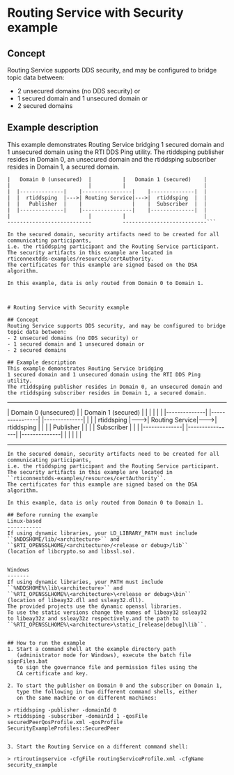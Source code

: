 # Routing Service with Security example

## Concept
Routing Service supports DDS security, and may be configured to bridge 
topic data between:
- 2 unsecured domains (no DDS security) or 
- 1 secured domain and 1 unsecured domain or
- 2 secured domains

## Example description
This example demonstrates Routing Service bridging 
1 secured domain and 1 unsecured domain using the RTI DDS Ping utility.
The rtiddsping publisher resides in Domain 0, an unsecured domain and 
the rtiddsping subscriber resides in Domain 1, a secured domain.

```---------------------------          ---------------------------
|   Domain 0 (unsecured)  |          |   Domain 1 (secured)    |
|                         |          |                         |
|  |--------------|    |----------------|    |--------------|  |
|  |  rtiddsping  |--->| Routing Service|--->|  rtiddsping  |  |
|  |   Publisher  |    |                |    |  Subscriber  |  |
|  |--------------|    |----------------|    |--------------|  |
|                         |          |                         |
---------------------------          ---------------------------```

In the secured domain, security artifacts need to be created for all 
communicating participants,
i.e. the rtiddsping participant and the Routing Service participant.
The security artifacts in this example are located in 
rticonnextdds-examples/resources/certAuthority. 
The certificates for this example are signed based on the DSA algorithm.

In this example, data is only routed from Domain 0 to Domain 1.



# Routing Service with Security example

## Concept
Routing Service supports DDS security, and may be configured to bridge 
topic data between:
- 2 unsecured domains (no DDS security) or 
- 1 secured domain and 1 unsecured domain or
- 2 secured domains

## Example description
This example demonstrates Routing Service bridging 
1 secured domain and 1 unsecured domain using the RTI DDS Ping utility.
The rtiddsping publisher resides in Domain 0, an unsecured domain and 
the rtiddsping subscriber resides in Domain 1, a secured domain.

```
---------------------------          ---------------------------
|   Domain 0 (unsecured)  |          |   Domain 1 (secured)    |
|                         |          |                         |
|  |--------------|    |----------------|    |--------------|  |
|  |  rtiddsping  |--->| Routing Service|--->|  rtiddsping  |  |
|  |   Publisher  |    |                |    |  Subscriber  |  |
|  |--------------|    |----------------|    |--------------|  |
|                         |          |                         |
---------------------------          ---------------------------
```
In the secured domain, security artifacts need to be created for all 
communicating participants,
i.e. the rtiddsping participant and the Routing Service participant.
The security artifacts in this example are located in 
``rticonnextdds-examples/resources/certAuthority``. 
The certificates for this example are signed based on the DSA algorithm.

In this example, data is only routed from Domain 0 to Domain 1.

## Before running the example
Linux-based
-----------
If using dynamic libraries, your LD_LIBRARY_PATH must include
``$NDDSHOME/lib/<architecture>`` and 
``$RTI_OPENSSLHOME/<architecture>/<release or debug>/lib``
(location of libcrypto.so and libssl.so).


Windows
-------
If using dynamic libraries, your PATH must include
``%NDDSHOME%\lib\<architecture>`` and 
``%RTI_OPENSSLHOME%\<architecture>\<release or debug>\bin``
(location of libeay32.dll and ssleay32.dll).  
The provided projects use the dynamic openssl libraries.  
To use the static versions change the names of libeay32 ssleay32
to libeay32z and ssleay32z respectively.and the path to
``%RTI_OPENSSLHOME%\<architecture>\static_[release|debug]\lib``.


## How to run the example
1. Start a command shell at the example directory path 
   (administrator mode for Windows), execute the batch file signFiles.bat 
   to sign the governance file and permission files using the 
   CA certificate and key.

2. To start the publisher on Domain 0 and the subscriber on Domain 1, 
   type the following in two different command shells, either
   on the same machine or on different machines:

> rtiddsping -publisher -domainId 0
> rtiddsping -subscriber -domainId 1 -qosFile securedPeerQosProfile.xml -qosProfile SecurityExampleProfiles::SecuredPeer


3. Start the Routing Service on a different command shell:

> rtiroutingservice -cfgFile routingServiceProfile.xml -cfgName security_example